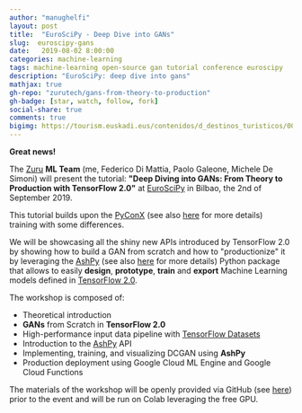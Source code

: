```yaml
---
author: "manughelfi"
layout: post
title:  "EuroSciPy - Deep Dive into GANs"
slug:  euroscipy-gans
date:   2019-08-02 8:00:00
categories: machine-learning
tags: machine-learning open-source gan tutorial conference euroscipy
description: "EuroSciPy: deep dive into gans"
mathjax: true
gh-repo: "zurutech/gans-from-theory-to-production"
gh-badge: [star, watch, follow, fork]
social-share: true
comments: true
bigimg: https://tourism.euskadi.eus/contenidos/d_destinos_turisticos/0000004981_d2_rec_turismo/en_4981/images/CT_cabecerabilbaoguggen.jpg
---
```


**Great news!**

The [Zuru](https://zuru.tech) **ML Team** (me, Federico Di Mattia, Paolo Galeone, Michele De Simoni) will present the tutorial: **"Deep Diving into GANs: From Theory to Production with TensorFlow 2.0"** at [EuroSciPy](https://pretalx.com/euroscipy-2019/talk/Q79NND/) in Bilbao, the 2nd of September 2019.

This tutorial builds upon the [PyConX](https://www.pycon.it/conference/talks/deep-diving-into-gans-form-theory-to-production) (see also [here](https://emanueleghelfi.github.io/blog/2019/05/06/pyconx-gans.html) for more details) training with some differences.

We will be showcasing all the shiny new APIs introduced by TensorFlow 2.0 by showing how to build a GAN from scratch and how to "productionize" it by leveraging the [AshPy](https://github.com/zurutech/ashpy) (see also [here](https://emanueleghelfi.github.io/blog/2019/08/01/ashpy.html) for more details) Python package that allows to easily **design**, **prototype**, **train** and **export** Machine Learning models defined in [TensorFlow 2.0](https://www.tensorflow.org/beta).

The workshop is composed of:

- Theoretical introduction
- **GANs** from Scratch in **TensorFlow 2.0**
- High-performance input data pipeline with [TensorFlow Datasets](https://www.tensorflow.org/datasets)
- Introduction to the [AshPy](https://github.com/zurutech/ashpy) API
- Implementing, training, and visualizing DCGAN using **AshPy**
- Production deployment using Google Cloud ML Engine and Google Cloud Functions

The materials of the workshop will be openly provided via GitHub (see [here](https://github.com/zurutech/gans-from-theory-to-production)) prior to the event and will be run on Colab leveraging the free GPU.